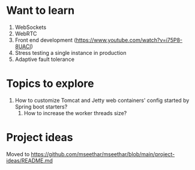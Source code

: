 # Want to learn
1. WebSockets
2. WebRTC
3. Front end development (https://www.youtube.com/watch?v=i75P8-8UACI)
4. Stress testing a single instance in production
5. Adaptive fault tolerance

# Topics to explore
1. How to customize Tomcat and Jetty web containers' config started by Spring boot starters?
   1. How to increase the worker threads size?

# Project ideas
  Moved to https://github.com/mseethar/mseethar/blob/main/project-ideas/README.md
